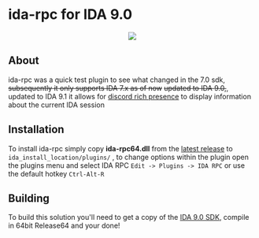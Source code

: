 # ida-rpc for IDA 9.0

<p align="center"><img src ="https://i.imgur.com/tBrw7Sp.png" /></p>

## About
ida-rpc was a quick test plugin to see what changed in the 7.0 sdk, ~~subsequently it only supports IDA 7.x as of now~~ ~~updated to IDA 9.0,~~, updated to IDA 9.1 
it allows for [discord rich presence](https://discordapp.com/rich-presence) to display information about the current IDA session

## Installation
To install ida-rpc simply copy **ida-rpc64.dll** from the [latest release](https://github.com/shikataganaii/ida-rpc-ida9/releases) to ```ida_install_location/plugins/``` ,
to change options within the plugin open the plugins menu and select IDA RPC ```Edit -> Plugins -> IDA RPC``` or use the default hotkey ```Ctrl-Alt-R```

## Building
To build this solution you'll need to get a copy of the [IDA 9.0 SDK](https://web.archive.org/web/20240810011401if_/https://out5.hex-rays.com/beta90_6ba923/idasdk90.zip), compile in 64bit Release64 and your done!

